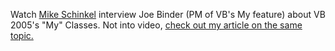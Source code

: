 Watch [Mike Schinkel](http://blogs.xtras.net/mikes/videos/JoeBinderVsConnectionsApril2004.html) interview Joe Binder (PM of VB's My feature) about VB 2005's "My" Classes. Not into video, [check out my article on the same topic.](http://msdn.microsoft.com/vbasic/default.aspx?pull=/msdnmag/issues/04/05/visualbasic2005/default.aspx)